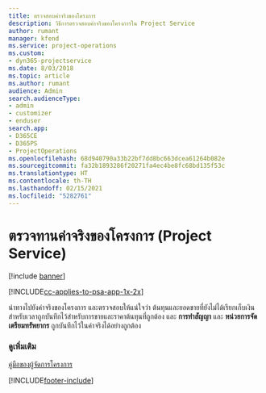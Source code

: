 ```yaml
---
title: ตรวจสอบค่าจริงของโครงการ
description: วิธีการตรวจสอบค่าจริงของโครงการใน Project Service
author: rumant
manager: kfend
ms.service: project-operations
ms.custom:
- dyn365-projectservice
ms.date: 8/03/2018
ms.topic: article
ms.author: rumant
audience: Admin
search.audienceType:
- admin
- customizer
- enduser
search.app:
- D365CE
- D365PS
- ProjectOperations
ms.openlocfilehash: 68d940790a33b22bf7dd8bc663dcea61264b082e
ms.sourcegitcommit: fa32b1893286f20271fa4ec4be8fc68bd135f53c
ms.translationtype: HT
ms.contentlocale: th-TH
ms.lasthandoff: 02/15/2021
ms.locfileid: "5282761"
---
```

# <a name="review-project-actuals-project-service"></a>ตรวจทานค่าจริงของโครงการ (Project Service)

[!include [banner](../includes/psa-now-project-operations.md)]

[!INCLUDE[cc-applies-to-psa-app-1x-2x](../includes/cc-applies-to-psa-app-1x-2x.md)]

นำทางไปยังค่าจริงของโครงการ และตรวจสอบให้แน่ใจว่า ต้นทุนและยอดขายที่ยังไม่ได้เรียกเก็บเงินสำหรับเวลาถูกบันทึกไว้สำหรับการขายและราคาต้นทุนที่ถูกต้อง และ **การทำสัญญา** และ **หน่วยการจัดเตรียมทรัพยากร** ถูกบันทึกไว้ในค่าจริงได้อย่างถูกต้อง  
  
### <a name="see-also"></a>ดูเพิ่มเติม  
 [คู่มือของผู้จัดการโครงการ](../psa/project-manager-guide.md)


[!INCLUDE[footer-include](../includes/footer-banner.md)]